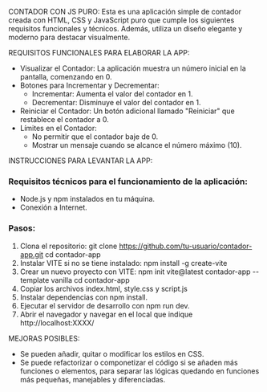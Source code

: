 CONTADOR CON JS PURO:
Esta es una aplicación simple de contador creada con HTML, CSS y JavaScript puro que cumple los siguientes requisitos funcionales y técnicos. Además, utiliza un diseño elegante y moderno para destacar visualmente.

REQUISITOS FUNCIONALES PARA ELABORAR LA APP:
- Visualizar el Contador: La aplicación muestra un número inicial en la pantalla, comenzando en 0.
- Botones para Incrementar y Decrementar:
  - Incrementar: Aumenta el valor del contador en 1.
  - Decrementar: Disminuye el valor del contador en 1.
- Reiniciar el Contador: Un botón adicional llamado "Reiniciar" que restablece el contador a 0.
- Límites en el Contador:
  - No permitir que el contador baje de 0.
  - Mostrar un mensaje cuando se alcance el número máximo (10).


INSTRUCCIONES PARA LEVANTAR LA APP:

### Requisitos técnicos para el funcionamiento de la aplicación:
- Node.js y npm instalados en tu máquina.
- Conexión a Internet.

### Pasos:
1. Clona el repositorio:
    git clone https://github.com/tu-usuario/contador-app.git
   cd contador-app
2. Instalar VITE si no se tiene instalado:
    npm install -g create-vite
3. Crear un nuevo proyecto con VITE:
    npm init vite@latest contador-app --template vanilla
    cd contador-app
4. Copiar los archivos index.html, style.css y script.js
5. Instalar dependencias con npm install.
6. Ejecutar el servidor de desarrollo con npm run dev.
7. Abrir el navegador y navegar en el local que indique http://localhost:XXXX/

MEJORAS POSIBLES:
- Se pueden añadir, quitar o modificar los estilos en CSS.
- Se puede refactorizar o componetizar el código si se añaden más funciones o elementos, para separar las lógicas quedando en funciones más pequeñas, manejables y diferenciadas.

